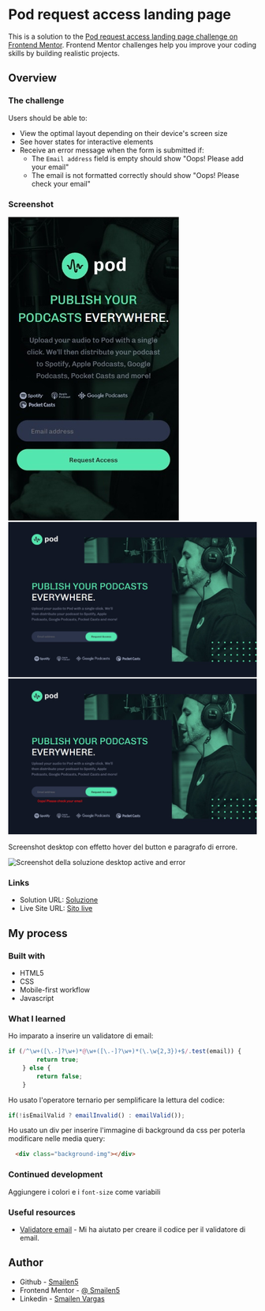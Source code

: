 # Pod request access landing page

This is a solution to the [Pod request access landing page challenge on Frontend Mentor](https://www.frontendmentor.io/challenges/pod-request-access-landing-page-eyTmdkLSG). Frontend Mentor challenges help you improve your coding skills by building realistic projects. 


## Overview

### The challenge

Users should be able to:

- View the optimal layout depending on their device's screen size
- See hover states for interactive elements
- Receive an error message when the form is submitted if:
  - The `Email address` field is empty should show "Oops! Please add your email"
  - The email is not formatted correctly should show "Oops! Please check your email"

### Screenshot

![smartphone](./screenshot/smartphone.jpeg)
![desktop](./screenshot/desktop.jpeg)
![desktop](./screenshot/desktop%20error.jpeg)

Screenshot desktop con effetto hover del button e paragrafo di errore.

![Screenshot della soluzione desktop active and error](/starter-code/screenshot/desktop-active-error.jpeg)


### Links

- Solution URL: [Soluzione](https://github.com/Smailen5/Frontend-Mentor-Challenge/tree/main/pod-request-access-landing-page-main)
- Live Site URL: [Sito live](https://smailen5.github.io/Frontend-Mentor-Challenge/pod-request-access-landing-page-main/)

## My process

### Built with

- HTML5
- CSS
- Mobile-first workflow
- Javascript


### What I learned

Ho imparato a inserire un validatore di email:
```js
if (/^\w+([\.-]?\w+)*@\w+([\.-]?\w+)*(\.\w{2,3})+$/.test(email)) {
        return true;
    } else {
        return false;
    }
```

Ho usato l'operatore ternario per semplificare la lettura del codice:
```js
if(!isEmailValid ? emailInvalid() : emailValid());
```

Ho usato un div per inserire l'immagine di background da css per poterla modificare nelle media query:
```html
  <div class="background-img"></div>
```


### Continued development

Aggiungere i colori e i `font-size` come variabili


### Useful resources

- [Validatore email](https://howto.webarea.it/javascript/come-validare-un-indirizzo-email-in-javascript_124) - Mi ha aiutato per creare il codice per il validatore di email.


## Author

- Github - [Smailen5](https://github.com/Smailen5)
- Frontend Mentor - [@ Smailen5](https://www.frontendmentor.io/profile/Smailen5)
- Linkedin - [Smailen Vargas](https://www.linkedin.com/in/smailen-vargas/)

